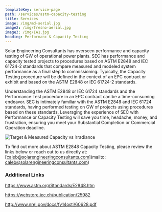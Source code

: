```yaml
---
templateKey: service-page
path: /services/astm-capacity-testing
title: Services
image: /img/md-aerial.jpg
image2: /img/fresno-aerial.jpg
image3: /img/IA1.jpg
heading: Performanc & Capacity Testing
---
```


Solar Engineering Consultants has overseen performance and capacity testing of GW of operational power plants.   SEC has performance and capacity tested projects to procedures based on ASTM E2848 and IEC 61724-2 standards that compare measured and modeled system performance as a final step to commissioning.  Typically, the Capacity Testing procedure will be defined in the context of an EPC contract or exhibit and based on the ASTM E2848 or IEC 61724-2 standards.

Understanding the ASTM E2848 or IEC 61724 standards and the Performance Test procedure in an EPC contract can be a time-consuming endeavor.  SEC is intimately familiar with the ASTM E2848 and IEC 61724 standards, having performed testing on GW of projects using procedures based on these standards.  Leveraging the experience of SEC with Performance or Capacity Testing will save you time, headache, money, and frustration, ensuring you meet your Substantial Completion or Commercial Operation deadline.

![Target & Measured Capacity vs Irradiance](/img/astm-capacity-testing.jpg)

To find out more about ASTM E2848 Capacity Testing, please review the links below or reach out
to us directly at: [caleb@solarengineeringconsultants.com](mailto: caleb@solarengineeringconsultants.com)

### Additional Links

https://www.astm.org/Standards/E2848.htm

https://webstore.iec.ch/publication/25982

http://www.nrel.gov/docs/fy14osti/60628.pdf

